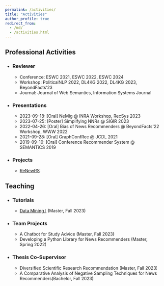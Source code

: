 ```yaml
---
permalink: /activities/
title: "Activities"
author_profile: true
redirect_from: 
  - /md/
  - /activities.html
---
```


## Professional Activities

* ### Reviewer
  * Conference: ESWC 2021, ESWC 2022, ESWC 2024
  * Workshop: PoliticalNLP 2022, DL4KG 2022, DL4KG 2023, BeyondFacts’23
  * Journal: Journal of Web Semantics, Information Systems Journal

* ### Presentations
  * 2023-09-18: [Oral] NeMig @ INRA Workshop, RecSys 2023
  * 2023-07-25: [Poster] Simplifying NNRs @ SIGIR 2023
  * 2022-04-26: [Oral] Bias of News Recommenders @ BeyondFacts'22 Workshop, WWW 2022
  * 2021-09-28: [Oral] GraphConfRec @ JCDL 2021
  * 2019-09-10: [Oral] Conference Recommender System @ SEMANTiCS 2019


* ### Projects
  * [ReNewRS](https://www.uni-mannheim.de/dws/research/projects/renewrs/)

## Teaching
* ### Tutorials
  * [Data Mining I](https://www.uni-mannheim.de/dws/teaching/course-details/courses-for-master-candidates/ie-500-data-mining/) (Master, Fall 2023)
* ### Team Projects
  * A Chatbot for Study Advice (Master, Fall 2023)
  * Developing a Python Library for News Recommenders (Master, Spring 2022)
* ### Thesis Co-Supervisor
  * Diversified Scientific Research Recommendation (Master, Fall 2023)
  * A Comparative Analysis of Negative Sampling Techniques for News Recommenders(Bachelor, Fall 2023)

